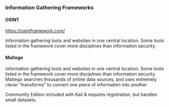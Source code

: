 ### Information Gathering Frameworks

#### OSINT

https://osintframework.com/

Information gathering tools and websites in one central location.
Some tools listed in the framework cover more disciplines than information security.  

#### Maltego

information gathering tools and websites in one central location.
Some tools listed in the framework cover more disciplines than information security.  Maltego searches thousands of online data sources, and uses extremely clever “transforms” to convert one piece of information into another

Community Edition included with Kali & requires registration, but handles small datasets.